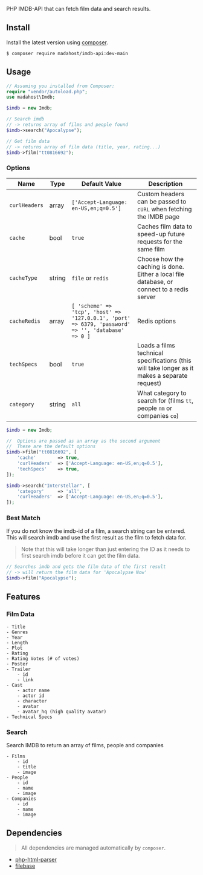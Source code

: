 PHP IMDB-API that can fetch film data and search results.

## Install

Install the latest version using [composer](https://getcomposer.org/).

```
$ composer require madahost/imdb-api:dev-main
```

## Usage

```php
// Assuming you installed from Composer:
require "vendor/autoload.php";
use madahost\Imdb;

$imdb = new Imdb;

// Search imdb
// -> returns array of films and people found
$imdb->search("Apocalypse");

// Get film data
// -> returns array of film data (title, year, rating...)
$imdb->film("tt0816692");
```

### Options

| Name          | Type   | Default Value                                                                                     | Description                                                                                   |
| ------------- | ------ | ------------------------------------------------------------------------------------------------- | --------------------------------------------------------------------------------------------- |
| `curlHeaders` | array  | `['Accept-Language: en-US,en;q=0.5']`                                                             | Custom headers can be passed to `cURL` when fetching the IMDB page                            |
| `cache`       | bool   | `true`                                                                                            | Caches film data to speed-up future requests for the same film                                |
| `cacheType`   | string | `file` or `redis`                                                                                 | Choose how the caching is done. Either a local file database, or connect to a redis server    |
| `cacheRedis`  | array  | `[ 'scheme' => 'tcp', 'host' => '127.0.0.1', 'port' => 6379, 'password' => '', 'database' => 0 ]` | Redis options                                                                                 |
| `techSpecs`   | bool   | `true`                                                                                            | Loads a films technical specifications (this will take longer as it makes a separate request) |
| `category`    | string | `all`                                                                                             | What category to search for (films `tt`, people `nm` or companies `co`)                       |

```php
$imdb = new Imdb;

//  Options are passed as an array as the second argument
//  These are the default options
$imdb->film("tt0816692", [
    'cache'        => true,
    'curlHeaders'  => ['Accept-Language: en-US,en;q=0.5'],
    'techSpecs'    => true,
]);

$imdb->search("Interstellar", [
    'category'     => 'all',
    'curlHeaders'  => ['Accept-Language: en-US,en;q=0.5'],
]);
```

### Best Match

If you do not know the imdb-id of a film, a search string can be entered. This will search imdb and use the first result as the film to fetch data for.

> Note that this will take longer than just entering the ID as it needs to first search imdb before it can get the film data.

```php
// Searches imdb and gets the film data of the first result
// -> will return the film data for 'Apocalypse Now'
$imdb->film("Apocalypse");
```

## Features

### Film Data

```
- Title
- Genres
- Year
- Length
- Plot
- Rating
- Rating Votes (# of votes)
- Poster
- Trailer
    - id
    - link
- Cast
    - actor name
    - actor id
    - character
    - avatar
    - avatar_hq (high quality avatar)
- Technical Specs
```

### Search

Search IMDB to return an array of films, people and companies

```
- Films
    - id
    - title
    - image
- People
    - id
    - name
    - image
- Companies
    - id
    - name
    - image
```

## Dependencies

> All dependencies are managed automatically by `composer`.

-   [php-html-parser](https://github.com/paquettg/php-html-parser)
-   [filebase](https://github.com/tmarois/Filebase)
